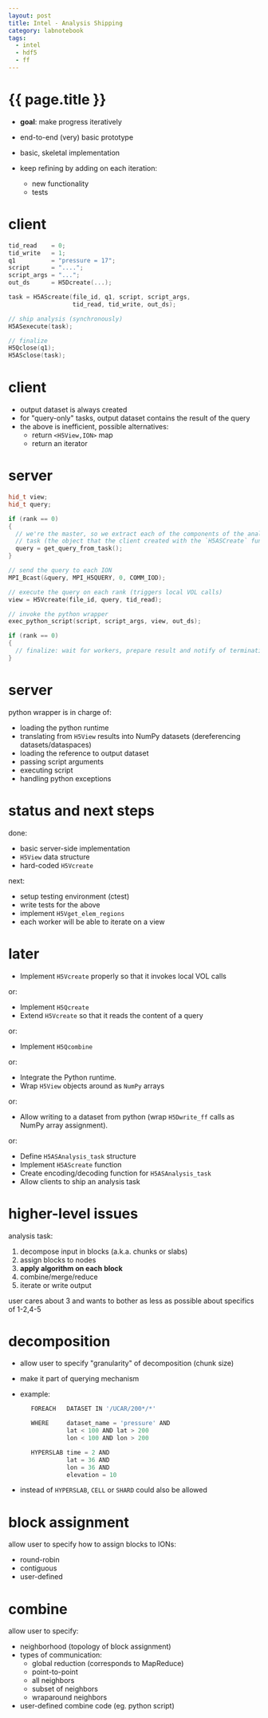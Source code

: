 ```yaml
---
layout: post
title: Intel - Analysis Shipping
category: labnotebook
tags:
  - intel
  - hdf5
  - ff
---
```


# {{ page.title }}

  * **goal**: make progress iteratively

  * end-to-end (very) basic prototype

  * basic, skeletal implementation

  * keep refining by adding on each iteration:

      * new functionality
      * tests

# client

```cpp
tid_read    = 0;
tid_write   = 1;
q1          = "pressure = 17";
script      = "....";
script_args = "...";
out_ds      = H5Dcreate(...);

task = H5AScreate(file_id, q1, script, script_args,
                  tid_read, tid_write, out_ds);

// ship analysis (synchronously)
H5ASexecute(task);

// finalize
H5Qclose(q1);
H5ASclose(task);
```

# client

  * output dataset is always created
  * for "query-only" tasks, output dataset contains the result of the query
  * the above is inefficient, possible alternatives:
      * return `<H5View,ION>` map
      * return an iterator

<!--

**map**: Associates `H5View` objects with the ION they are located at. Then the user can iterate 
over the map, take each `H5View` object, ask the corresponding ION for the list of references 
contained in the view and dereference them in order to access to underlying dataset/dataspace 
object. From that point on, the operation is as above (i.e. as a regular dataset read operation)

**iterator**: This is a client side iterator object that wraps the process outlined previously, that 
is, it aggregates the `H5View` objects that are spread among the IONs. This would take care of 
dereferencing each object, fetching it from the ION and putting it into the client's context. Many 
questions arise from this approach, among the important ones is the order in which we pull from the 
IONs (round-robin? pulling all values from a single ION, sequentially? others?)

  -->

# server

```cpp
hid_t view;
hid_t query;

if (rank == 0)
{
  // we're the master, so we extract each of the components of the analysis
  // task (the object that the client created with the `H5ASCreate` function)
  query = get_query_from_task();
}

// send the query to each ION
MPI_Bcast(&query, MPI_H5QUERY, 0, COMM_IOD);

// execute the query on each rank (triggers local VOL calls)
view = H5Vcreate(file_id, query, tid_read);

// invoke the python wrapper
exec_python_script(script, script_args, view, out_ds);

if (rank == 0)
{
  // finalize: wait for workers, prepare result and notify of termination
}
```

# server

python wrapper is in charge of:

  * loading the python runtime
  * translating from `H5View` results into NumPy datasets (dereferencing datasets/dataspaces)
  * loading the reference to output dataset
  * passing script arguments
  * executing script
  * handling python exceptions

# status and next steps

done:

  * basic server-side implementation
  * `H5View` data structure
  * hard-coded `H5Vcreate`

next:

  * setup testing environment (ctest)
  * write tests for the above
  * implement `H5Vget_elem_regions`
  * each worker will be able to iterate on a view

# later

  * Implement `H5Vcreate` properly so that it invokes local VOL calls

or:

  * Implement `H5Qcreate`
  * Extend `H5Vcreate` so that it reads the content of a query

or:

  * Implement `H5Qcombine`

or:

  * Integrate the Python runtime.
  * Wrap `H5View` objects around as `NumPy` arrays

or:

  * Allow writing to a dataset from python (wrap `H5Dwrite_ff` calls as NumPy array assignment).

or:

  * Define `H5ASAnalysis_task` structure
  * Implement `H5AScreate` function
  * Create encoding/decoding function for `H5ASAnalysis_task`
  * Allow clients to ship an analysis task

# higher-level issues

analysis task:

 1. decompose input in blocks (a.k.a. chunks or slabs)
 2. assign blocks to nodes
 3. **apply algorithm on each block**
 4. combine/merge/reduce
 5. iterate or write output

user cares about 3 and wants to bother as less as possible about specifics of 1-2,4-5

# decomposition

  * allow user to specify "granularity" of decomposition (chunk size)

  * make it part of querying mechanism

  * example:

    ```python
       FOREACH   DATASET IN '/UCAR/200*/*'

       WHERE     dataset_name = 'pressure' AND
                 lat < 100 AND lat > 200
                 lon < 100 AND lon > 200

       HYPERSLAB time = 2 AND
                 lat = 36 AND
                 lon = 36 AND
                 elevation = 10
    ```

  * instead of `HYPERSLAB`, `CELL` or `SHARD` could also be allowed


# block assignment

allow user to specify how to assign blocks to IONs:

  * round-robin
  * contiguous
  * user-defined

# combine

allow user to specify:

  * neighborhood (topology of block assignment)
  * types of communication:
      * global reduction (corresponds to MapReduce)
      * point-to-point
      * all neighbors
      * subset of neighbors
      * wraparound neighbors
  * user-defined combine code (eg. python script)

